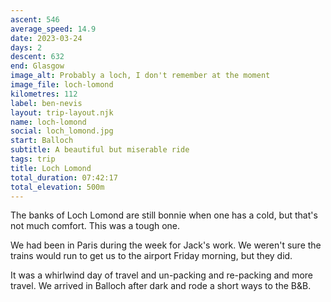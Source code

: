 ```yaml
---
ascent: 546
average_speed: 14.9
date: 2023-03-24
days: 2
descent: 632
end: Glasgow
image_alt: Probably a loch, I don't remember at the moment
image_file: loch-lomond
kilometres: 112
label: ben-nevis
layout: trip-layout.njk
name: loch-lomond
social: loch_lomond.jpg
start: Balloch
subtitle: A beautiful but miserable ride
tags: trip
title: Loch Lomond
total_duration: 07:42:17
total_elevation: 500m
---
```


The banks of Loch Lomond are still bonnie when one has a cold, but that's not much comfort.<!-- excerpt --> This was a tough one.

We had been in Paris during the week for Jack's work. We weren't sure the trains would run to get us to the airport Friday morning, but they did.

It was a whirlwind day of travel and un-packing and re-packing and more travel. We arrived in Balloch after dark and rode a short ways to the B&B.
